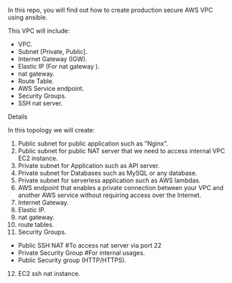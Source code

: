 In this repo, you will find out how to create production secure AWS VPC using ansible.

This VPC will include:

* VPC.
* Subnet [Private, Public].
* Internet Gateway (IGW).
* Elastic IP (For nat gateway ).
* nat gateway.
* Route Table.
* AWS Service endpoint.
* Security Groups.
* SSH nat server.


Details

In this topology we will create:
1. Public subnet for public application such as "Nginx".
2. Public subnet for public NAT server that we need to access internal VPC EC2 instance.
3. Private subnet for Application such as API server.
4. Private subnet for Databases such as MySQL or any database.
5. Private subnet for serverless application such as AWS lambdas.
6. AWS endpoint that enables a private connection between your VPC and another AWS service without requiring access over the Internet.
7. Internet Gateway.
8. Elastic IP.
9. nat gateway.
10. route tables.
11. Security Groups.
  * Public SSH NAT #To access nat server via port 22
  * Private Security Group #For internal usages.
  * Public Security group (HTTP/HTTPS).
12. EC2 ssh nat instance.


